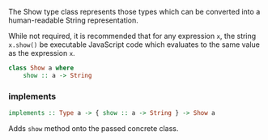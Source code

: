 
The Show type class represents those types which can be converted into a
human-readable String representation.

While not required, it is recommended that for any expression `x`, the
string `x.show()` be executable JavaScript code which evaluates to the same
value as the expression `x`.

```haskell
class Show a where
    show :: a -> String
```

### implements

```haskell
implements :: Type a -> { show :: a -> String } -> Show a
```

Adds `show` method onto the passed concrete class.

